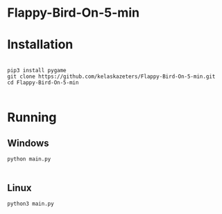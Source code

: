 # Flappy-Bird-On-5-min
<h1>Installation</h1>
<br>
<code>pip3 install pygame</code>
<br>
<code>git clone https://github.com/kelaskazeters/Flappy-Bird-On-5-min.git</code>
<br>
<code>cd Flappy-Bird-On-5-min</code>
<br>
<br>
<h1>Running</h1>
<h2><b>Windows</b></h2>
<code>python main.py</code>
<br>
<br>
<h2><b>Linux</b></h2>
<code>python3 main.py</code>
<br
